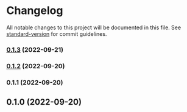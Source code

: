 # Changelog

All notable changes to this project will be documented in this file. See [standard-version](https://github.com/conventional-changelog/standard-version) for commit guidelines.

### [0.1.3](https://github.com/cpreston321/h3-defu/compare/v0.1.2...v0.1.3) (2022-09-21)

### [0.1.2](https://github.com/cpreston321/h3-defu/compare/v0.1.1...v0.1.2) (2022-09-20)

### 0.1.1 (2022-09-20)

## 0.1.0 (2022-09-20)
